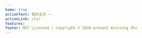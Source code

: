 ```yaml
---
home: true
actionText: 我的主页 →
actionLink: /ts/
features:
footer: MIT Licensed | Copyright © 2020-present Knissing Zhu
---
```

